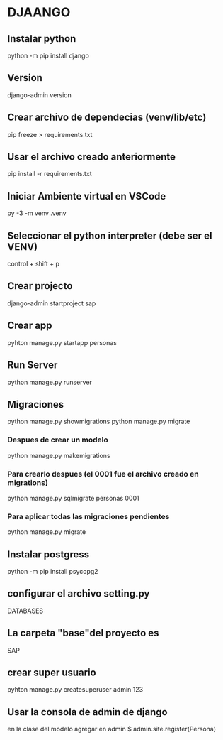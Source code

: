 # DJAANGO


##  Instalar python
python -m pip install django

##  Version
django-admin version    

##  Crear archivo de dependecias (venv/lib/etc)
pip freeze > requirements.txt
##  Usar el archivo creado anteriormente 
pip install -r requirements.txt

##  Iniciar Ambiente virtual en VSCode
py -3 -m venv .venv 
##  Seleccionar el python interpreter (debe ser el VENV)
control + shift + p

##  Crear projecto
django-admin startproject sap  

##  Crear app
pyhton manage.py startapp personas

##  Run Server
python manage.py runserver

##   Migraciones
python manage.py showmigrations
python manage.py migrate
### Despues de crear un modelo
python manage.py makemigrations 
### Para crearlo despues (el 0001 fue el archivo creado en migrations)
python manage.py sqlmigrate personas 0001
### Para aplicar todas las migraciones pendientes
python manage.py migrate


##  Instalar postgress
python -m pip install psycopg2  

##  configurar el archivo setting.py
DATABASES

##  La carpeta "base"del proyecto es
SAP

##  crear super usuario
pyhton manage.py createsuperuser
admin
123

##  Usar la consola de admin de django
en la clase del modelo agregar en admin
$ admin.site.register(Persona)